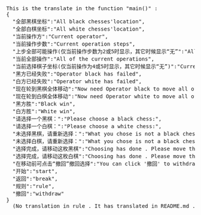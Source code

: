 <pre>
This is the translate in the function "main()" :
{
  "全部黑棋坐标":"All black chesses'location",
  "全部白棋坐标":"All white chesses'location",
  "当前操作方":"Current operator",
  "当前操作步数":"Current operation steps",
  "上步全部可能操作(仅当前操作步数为2或5时显示，其它时候显示“无”":"All of the operations last operation may be (only current operation steps is 2 or 5, else '无')",
  "当前全部操作":"All of the current operations",
  "当前选择棋子坐标(仅当前操作为4或5时显示，其它时候显示“无”)":"Current chess piece's location which is chosen now (only current operation steps is 4 or 5, else '无')",
  "黑方已经失败":"Operator black has failed",
  "白方已经失败":"Operator white has failed",
  "现在轮到黑棋全体移动":"Now need Operator black to move all of the black chesses",
  "现在轮到白棋全体移动":"Now need Operator white to move all of the black chesses",
  "黑方胜":"Black win",
  "白方胜":"White win",
  "请选择一个黑棋：":"Please choose a black chess:",
  "请选择一个白棋：":"Please choose a white chess:",
  "未选择黑棋，请重新选择：":"What you chose is not a black chess . Please choose again:",
  "未选择白棋，请重新选择：":"What you chose is not a black chess . Please choose again:",
  "选择完成，请移动这枚黑棋":"Choosing has done . Please move the black chess",
  "选择完成，请移动这枚白棋":"Choosing has done . Please move the white chess",
  "在移动前可点击“撤回”撤回选择":"You can click '撤回' to withdraw your selection before moving the chess",
  "开始":"start",
  "返回":"break",
  "规则":"rule",
  "撤回":"withdraw"
}
  (No translation in rule . It has translated in README.md .)
</pre>
